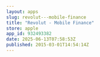 ```yaml
---
layout: apps
slug: revolut---mobile-finance
title: "Revolut - Mobile Finance"
store: apple
app_id: 932493382
date: 2025-06-13T07:58:53Z
published: 2015-03-01T14:54:14Z
---
```


